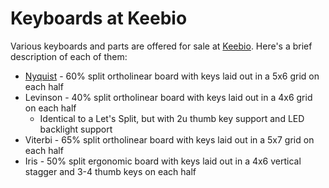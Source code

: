 # Keyboards at Keebio

Various keyboards and parts are offered for sale at [Keebio](https://keeb.io). Here's a brief description of each of them:

* [Nyquist](/README.md) - 60% split ortholinear board with keys laid out in a 5x6 grid on each half
* Levinson - 40% split ortholinear board with keys laid out in a 4x6 grid on each half
  * Identical to a Let's Split, but with 2u thumb key support and LED backlight support
* Viterbi - 65% split ortholinear board with keys laid out in a 5x7 grid on each half
* Iris - 50% split ergonomic board with keys laid out in a 4x6 vertical stagger and 3-4 thumb keys on each half



